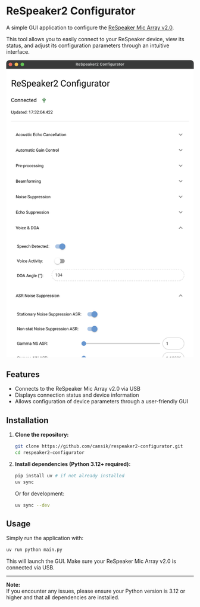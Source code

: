 # ReSpeaker2 Configurator

A simple GUI application to configure
the [ReSpeaker Mic Array v2.0](https://wiki.seeedstudio.com/ReSpeaker_Mic_Array_v2.0/).

This tool allows you to easily connect to your ReSpeaker device, view its status, and adjust its configuration
parameters through an intuitive interface.

![App](images/app.png)

## Features

- Connects to the ReSpeaker Mic Array v2.0 via USB
- Displays connection status and device information
- Allows configuration of device parameters through a user-friendly GUI

## Installation

1. **Clone the repository:**
   ```sh
   git clone https://github.com/cansik/respeaker2-configurator.git
   cd respeaker2-configurator
   ```

2. **Install dependencies (Python 3.12+ required):**
   ```sh
   pip install uv # if not already installed
   uv sync
   ```

   Or for development:
   ```sh
   uv sync --dev
   ```

## Usage

Simply run the application with:

```sh
uv run python main.py
```

This will launch the GUI. Make sure your ReSpeaker Mic Array v2.0 is connected via USB.

---

**Note:**  
If you encounter any issues, please ensure your Python version is 3.12 or higher and that all dependencies are installed.